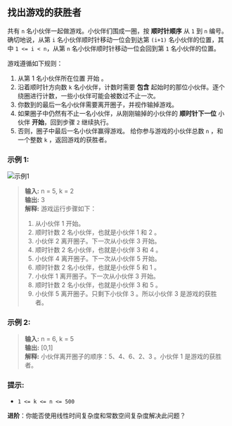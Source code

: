 ## 找出游戏的获胜者

共有 `n` 名小伙伴一起做游戏。小伙伴们围成一圈，按 **顺时针顺序** 从 `1` 到 `n` 编号。
确切地说，从第 `i` 名小伙伴顺时针移动一位会到达第 `(i+1)` 名小伙伴的位置，其中 `1 <= i < n`，从第 `n`
名小伙伴顺时针移动一位会回到第 `1` 名小伙伴的位置。

游戏遵循如下规则：

1. 从第 1 名小伙伴所在位置 开始 。
2. 沿着顺时针方向数 `k` 名小伙伴，计数时需要 **包含** 起始时的那位小伙伴。逐个绕圈进行计数，一些小伙伴可能会被数过不止一次。
3. 你数到的最后一名小伙伴需要离开圈子，并视作输掉游戏。
4. 如果圈子中仍然有不止一名小伙伴，从刚刚输掉的小伙伴的 **顺时针下一位** 小伙伴 **开始**，回到步骤 `2` 继续执行。
5. 否则，圈子中最后一名小伙伴赢得游戏。
   给你参与游戏的小伙伴总数 `n` ，和一个整数 `k` ，返回游戏的获胜者。

### 示例 1:

![示例1](https://assets.leetcode.com/uploads/2021/03/25/ic234-q2-ex11.png)
> **输入:** n = 5, k = 2                          
> **输出:** 3  
> **解释:**
> 游戏运行步骤如下：
> 1) 从小伙伴 1 开始。
> 2) 顺时针数 2 名小伙伴，也就是小伙伴 1 和 2 。
> 3) 小伙伴 2 离开圈子。下一次从小伙伴 3 开始。
> 4) 顺时针数 2 名小伙伴，也就是小伙伴 3 和 4 。
> 5) 小伙伴 4 离开圈子。下一次从小伙伴 5 开始。
> 6) 顺时针数 2 名小伙伴，也就是小伙伴 5 和 1 。
> 7) 小伙伴 1 离开圈子。下一次从小伙伴 3 开始。
> 8) 顺时针数 2 名小伙伴，也就是小伙伴 3 和 5 。
> 9) 小伙伴 5 离开圈子。只剩下小伙伴 3 。所以小伙伴 3 是游戏的获胜者。

### 示例 2:

> **输入:** n = 6, k = 5                        
> **输出:** [0,1]  
> **解释:** 小伙伴离开圈子的顺序：5、4、6、2、3 。小伙伴 1 是游戏的获胜者。

### 提示:

* `1 <= k <= n <= 500`

**进阶**：你能否使用线性时间复杂度和常数空间复杂度解决此问题？

